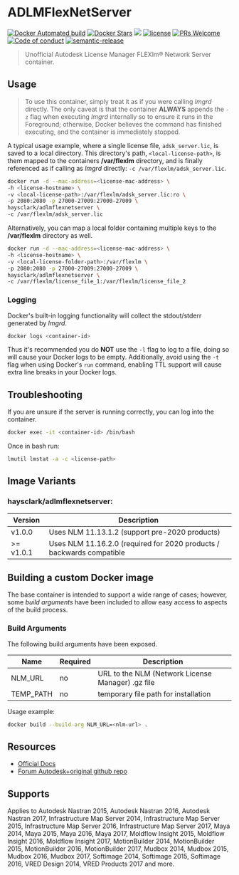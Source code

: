 ADLMFlexNetServer
=================
[![Docker Automated build](https://img.shields.io/docker/automated/haysclark/adlmflexnetserver.svg?maxAge=2592000)](https://hub.docker.com/r/haysclark/adlmflexnetserver/builds/) [![Docker Stars](https://img.shields.io/docker/stars/haysclark/adlmflexnetserver.svg?maxAge=2592000)](https://hub.docker.com/r/haysclark/adlmflexnetserver/) [![](https://img.shields.io/docker/pulls/haysclark/adlmflexnetserver.svg)](https://hub.docker.com/r/haysclark/adlmflexnetserver 'DockerHub') [![license](https://img.shields.io/github/license/mashape/apistatus.svg)]() [![PRs Welcome](https://img.shields.io/badge/PRs-welcome-brightgreen.svg)](http://makeapullrequest.com) [![Code of conduct](https://img.shields.io/badge/code%20of-conduct-ff69b4.svg)](https://github.com/haysclark/adlmflexnetserver/blob/main/CODE_OF_CONDUCT.md) [![semantic-release](https://img.shields.io/badge/%20%20%F0%9F%93%A6%F0%9F%9A%80-semantic--release-e10079.svg)](https://github.com/semantic-release/semantic-release#-semantic-release)

 > Unofficial Autodesk License Manager FLEXlm® Network Server container.

Usage
-----

> To use this container, simply treat it as if you were calling _lmgrd_ directly. The only caveat is that the container **ALWAYS** appends the `-z` flag when executing _lmgrd_ internally so to ensure it runs in the Foreground;  otherwise, Docker believes the command has finished executing, and the container is immediately stopped.

A typical usage example, where a single license file, `adsk_server.lic`, is saved to a local directory. This directory's path, `<local-license-path>`, is them mapped to the containers __/var/flexlm__ directory, and is finally referenced as if calling as _lmgrd_ directly: `-c /var/flexlm/adsk_server.lic`.

```bash
docker run -d --mac-address=<license-mac-address> \
-h <license-hostname> \
-v <local-license-path>:/var/flexlm/adsk_server.lic:ro \
-p 2080:2080 -p 27000-27009:27000-27009 \
haysclark/adlmflexnetserver \
-c /var/flexlm/adsk_server.lic
```

Alternatively, you can map a local folder containing multiple keys to the __/var/flexlm__ directory as well.

```bash
docker run -d --mac-address=<license-mac-address> \
-h <license-hostname> \
-v <local-license-folder-path>:/var/flexlm \
-p 2080:2080 -p 27000-27009:27000-27009 \
haysclark/adlmflexnetserver \
-c /var/flexlm/license_file_1:/var/flexlm/license_file_2
``` 

### Logging

Docker's built-in logging functionality will collect the stdout/stderr generated by _lmgrd_. 

```bash
docker logs <container-id>
```  

Thus it's recommended you do **NOT** use the `-l` flag to log to a file, doing so will cause your Docker logs to be empty.  Additionally, avoid using the `-t` flag when using Docker's `run` command, enabling TTL support will cause extra line breaks in your Docker logs.

Troubleshooting
---------------

If you are unsure if the server is running correctly, you can log into the container.

```bash
docker exec -it <container-id> /bin/bash
```

Once in bash run: 

```bash
lmutil lmstat -a -c <license-path>
```

Image Variants
--------------

### haysclark/adlmflexnetserver:<version>

| Version    | Description                                                           |
|------------|-----------------------------------------------------------------------|
| v1.0.0     | Uses NLM 11.13.1.2 (support pre-2020 products)                        |
| >= v1.0.1  | Uses NLM 11.16.2.0 (required for 2020 products / backwards compatible |

Building a custom Docker image
------------------------------
The base container is intended to support a wide range of cases; however, some _build arguments_ have been included to allow easy access to aspects of the build process.

### Build Arguments

The following build arguments have been exposed.

| Name                | Required | Description                           |
|---------------------|----------|---------------------------------------|
| NLM_URL             |    no    | URL to the NLM (Network License Manager) .gz file    |
| TEMP_PATH           |    no    | temporary file path for installation              |

Usage example:

```bash
docker build --build-arg NLM_URL=<nlm-url> .
```

Resources
---------
- [Official Docs](https://knowledge.autodesk.com/search-result/caas/downloads/content/autodesk-network-license-manager-for-linux.html)
- [Forum Autodesk+original github repo](https://forums.autodesk.com/t5/maya-forum/flexlm-license-manage-server-docker-container/td-p/6616579)

Supports
--------
Applies to Autodesk Nastran 2015, Autodesk Nastran 2016, Autodesk Nastran 2017, Infrastructure Map Server 2014, Infrastructure Map Server 2015, Infrastructure Map Server 2016, Infrastructure Map Server 2017, Maya 2014, Maya 2015, Maya 2016, Maya 2017, Moldflow Insight 2015, Moldflow Insight 2016, Moldflow Insight 2017, MotionBuilder 2014, MotionBuilder 2015, MotionBuilder 2016, MotionBuilder 2017, Mudbox 2014, Mudbox 2015, Mudbox 2016, Mudbox 2017, Softimage 2014, Softimage 2015, Softimage 2016, VRED Design 2014, VRED Products 2017 and more.
